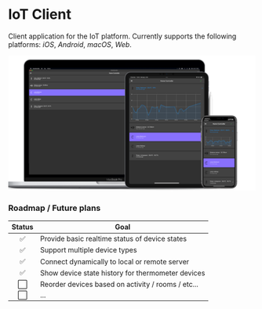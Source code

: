 # IoT Client

Client application for the IoT platform. Currently supports the following platforms: _iOS_, _Android_, _macOS_, _Web_.

![Multiplatform screenshot](../screenshots/mockup_combined.png "Multiplatform screenshot")

### Roadmap / Future plans

| Status | Goal                                                 |
| :----: | ---------------------------------------------------- |
|   ✅    | Provide basic realtime status of device states      |
|   ✅    | Support multiple device types                       |
|   ✅    | Connect dynamically to local or remote server       |
|   ✅    | Show device state history for thermometer devices   |
|   ⬜️    | Reorder devices based on activity / rooms / etc...  |
|   ⬜️    | ...                                                  |
